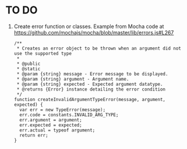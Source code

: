 # TO DO

1. Create error function or classes. Example from Mocha 
   code at https://github.com/mochajs/mocha/blob/master/lib/errors.js#L267

       /**
        * Creates an error object to be thrown when an argument did not use the supported type
        *
        * @public
        * @static
        * @param {string} message - Error message to be displayed.
        * @param {string} argument - Argument name.
        * @param {string} expected - Expected argument datatype.
        * @returns {Error} instance detailing the error condition
        */
       function createInvalidArgumentTypeError(message, argument, expected) {
         var err = new TypeError(message);
         err.code = constants.INVALID_ARG_TYPE;
         err.argument = argument;
         err.expected = expected;
         err.actual = typeof argument;
         return err;
       }